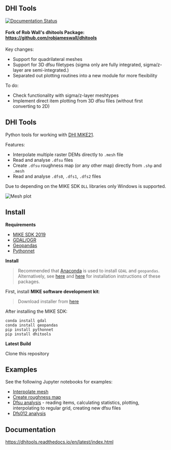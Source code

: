 ## DHI Tools

[![Documentation Status](https://readthedocs.org/projects/dhitools/badge/?version=latest)](https://dhitools.readthedocs.io/en/latest/?badge=latest)


#### Fork of Rob Wall's dhitools Package: https://github.com/robjameswall/dhitools
Key changes:
* Support for quadrilateral meshes
* Support for 3D dfsu filetypes (sigma only are fully integrated, sigma/z-layer are semi-integrated.)
* Separated out plotting routines into a new module for more flexibility

To do:
* Check functionality with sigma/z-layer meshtypes
* Implement direct item plotting from 3D dfsu files (without first converting to 2D)

## DHI Tools

Python tools for working with [DHI MIKE21](https://www.mikepoweredbydhi.com/products/mike-21).

Features:  

* Interpolate multiple raster DEMs directly to `.mesh` file
* Read and analyse `.dfsu` files
* Create `.dfsu` roughness map (or any other map) directly from `.shp` and `.mesh`
* Read and analyse `.dfs0`, `.dfs1`, `.dfs2` files

Due to depending on the MIKE SDK `DLL` libraries only Windows is supported.

![Mesh plot](https://raw.githubusercontent.com/robjameswall/dhitools/master/docs/imgs/mesh.png)

## Install

**Requirements**

* [MIKE SDK 2019](https://www.mikepoweredbydhi.com/download/mike-2019/mike-sdk?ref={5399F5D6-40C6-4BB2-8311-37B615A652C6})
* [GDAL/OGR](https://pypi.org/project/GDAL/)
* [Geopandas](https://pypi.org/project/geopandas/) 
* [Pythonnet](http://pythonnet.github.io/)

**Install**

> Recommended that [Anaconda](https://www.anaconda.com/download/) is used to install `GDAL` and `geopandas`. Alternatively, see [here](https://pypi.org/project/GDAL/) and [here](http://geopandas.org/install.html) for installation instructions of these packages.

First, install **MIKE software development kit**:

> Download installer from [here](https://www.mikepoweredbydhi.com/download/mike-2019/mike-sdk?ref={5399F5D6-40C6-4BB2-8311-37B615A652C6}) 

After installing the MIKE SDK:
```
conda install gdal
conda install geopandas
pip install pythonnet
pip install dhitools
```

**Latest Build**

Clone this repository


## Examples

See the following Jupyter notebooks for examples:

* [Interpolate mesh](https://github.com/robjameswall/dhitools/blob/master/notebooks/mesh_interpolation.ipynb)
* [Create roughness map](https://github.com/robjameswall/dhitools/blob/master/notebooks/roughness_map.ipynb)
* [Dfsu analysis](https://github.com/robjameswall/dhitools/blob/master/notebooks/dfsu_analysis.ipynb) - reading items, calculating statistics, plotting, interpolating to regular grid, creating new dfsu files
* [Dfs012 analysis](https://github.com/robjameswall/dhitools/blob/master/notebooks/dfs012_analysis.ipynb)

## Documentation

https://dhitools.readthedocs.io/en/latest/index.html
